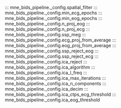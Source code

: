 ::: mne_bids_pipeline._config.spatial_filter
::: mne_bids_pipeline._config.min_ecg_epochs
::: mne_bids_pipeline._config.min_eog_epochs
::: mne_bids_pipeline._config.n_proj_eog
::: mne_bids_pipeline._config.n_proj_ecg
::: mne_bids_pipeline._config.ssp_meg
::: mne_bids_pipeline._config.ecg_proj_from_average
::: mne_bids_pipeline._config.eog_proj_from_average
::: mne_bids_pipeline._config.ssp_reject_eog
::: mne_bids_pipeline._config.ssp_reject_ecg
::: mne_bids_pipeline._config.ica_reject
::: mne_bids_pipeline._config.ica_algorithm
::: mne_bids_pipeline._config.ica_l_freq
::: mne_bids_pipeline._config.ica_max_iterations
::: mne_bids_pipeline._config.ica_n_components
::: mne_bids_pipeline._config.ica_decim
::: mne_bids_pipeline._config.ica_ctps_ecg_threshold
::: mne_bids_pipeline._config.ica_eog_threshold
